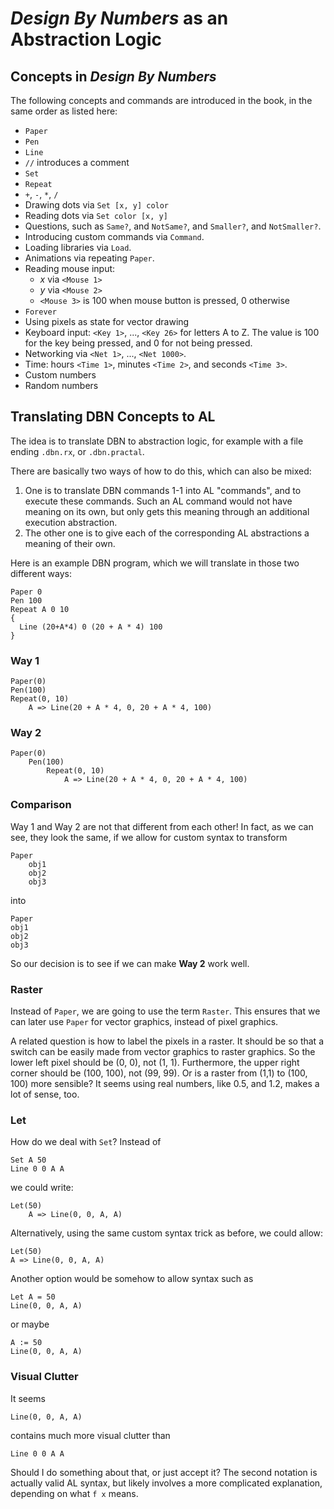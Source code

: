 # *Design By Numbers* as an Abstraction Logic

## Concepts in *Design By Numbers* 

The following concepts and commands are introduced in the book, 
in the same order as listed here:

* `Paper`
* `Pen`
* `Line`
* `//` introduces a comment
* `Set`
* `Repeat`
* `+`, `-`, `*`, `/`
* Drawing dots via `Set [x, y] color`
* Reading dots via `Set color [x, y]`
* Questions, such as `Same?`, and `NotSame?`, and `Smaller?`, and `NotSmaller?`.
* Introducing custom commands via `Command`.
* Loading libraries via `Load`.
* Animations via repeating `Paper`.
* Reading mouse input: 
  * $x$ via `<Mouse 1>`
  * $y$ via `<Mouse 2>`
  * `<Mouse 3>` is $100$ when mouse button is pressed, $0$ otherwise
* `Forever`
* Using pixels as state for vector drawing
* Keyboard input: `<Key 1>`, ..., `<Key 26>` for letters A to Z. 
  The value is $100$ for the key being pressed, and $0$ for not being pressed.
* Networking via `<Net 1>`, ..., `<Net 1000>`.
* Time: hours `<Time 1>`, minutes `<Time 2>`, and seconds `<Time 3>`.
* Custom numbers
* Random numbers

## Translating DBN Concepts to AL

The idea is to translate DBN to abstraction logic, for example
with a file ending `.dbn.rx`, or `.dbn.practal`.

There are basically two ways of how to do this, which can also be mixed:

1. One is to translate DBN commands 1-1 into AL "commands", and to execute
   these commands. Such an AL command would not have meaning on its own,
   but only gets this meaning through an additional execution abstraction.
2. The other one is to give each of the corresponding AL abstractions a meaning
   of their own. 

Here is an example DBN program, which we will translate in those two different
ways:
```
Paper 0
Pen 100
Repeat A 0 10
{
  Line (20+A*4) 0 (20 + A * 4) 100
}
```

### Way 1

```
Paper(0)
Pen(100)
Repeat(0, 10)
    A => Line(20 + A * 4, 0, 20 + A * 4, 100)
```

### Way 2

```
Paper(0)
    Pen(100)
        Repeat(0, 10)
            A => Line(20 + A * 4, 0, 20 + A * 4, 100)
```

### Comparison

Way 1 and Way 2 are not that different from each other! In fact,
as we can see, they look the same, if we allow for custom syntax to transform
```
Paper
    obj1
    obj2
    obj3
```
into 
```
Paper
obj1
obj2
obj3
```

So our decision is to see if we can make **Way 2** work well.

### Raster

Instead of `Paper`, we are going to use the term `Raster`. This ensures
that we can later use `Paper` for vector graphics, instead of pixel graphics.

A related question is how to label the pixels in a raster. It should be so that a switch can be easily made from vector graphics to raster graphics. So the lower left pixel should be (0, 0), not (1, 1). Furthermore, the upper right corner should be (100, 100), not (99, 99). Or is a raster from (1,1) to (100, 100) more sensible? It seems using real numbers, like $0.5$, and $1.2$, makes a lot of sense, too.

### Let 

How do we deal with `Set`? Instead of
```
Set A 50
Line 0 0 A A 
```
we could write:
```
Let(50)
    A => Line(0, 0, A, A)
```
Alternatively, using the same custom syntax trick as before, we could allow:
```
Let(50)
A => Line(0, 0, A, A)
```
Another option would be somehow to allow syntax such as
```
Let A = 50
Line(0, 0, A, A)
```
or maybe 
```
A := 50
Line(0, 0, A, A)
```

### Visual Clutter
It seems 
```
Line(0, 0, A, A)
```
contains much more visual clutter than
```
Line 0 0 A A
```
Should I do something about that, or just accept it? The second
notation is actually valid AL syntax, but likely involves a more 
complicated explanation, depending on what `f x` means.





